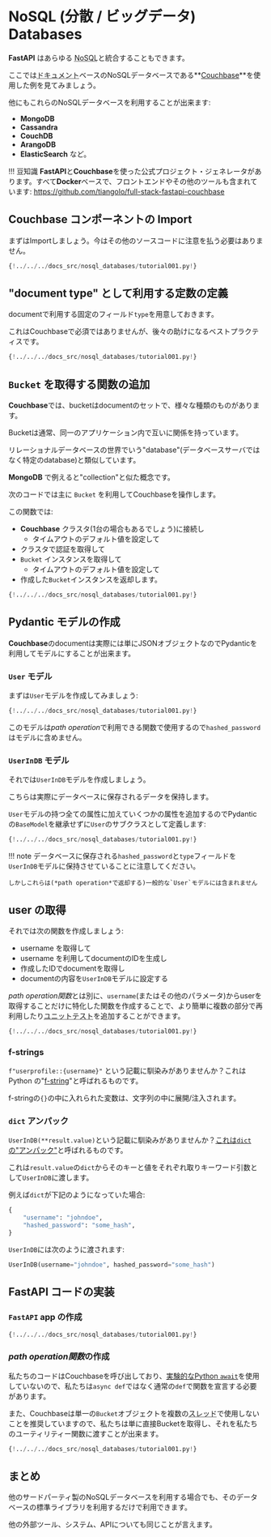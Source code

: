 # NoSQL (分散 / ビッグデータ) Databases

**FastAPI** はあらゆる <abbr title="分散データベース (Big Data), や 'Not Only SQL'">NoSQL</abbr>と統合することもできます。

ここでは<abbr title="ここでのドキュメントとは、キーと値を持つJSONオブジェクト（ディクショナリー）をあらわし、これらの値は他のJSONオブジェクトや配列（リスト）、数値、文字列、真偽値などにすることができます。">ドキュメント</abbr>ベースのNoSQLデータベースである**<a href="https://www.couchbase.com/" class="external-link" target="_blank">Couchbase</a>**を使用した例を見てみましょう。

他にもこれらのNoSQLデータベースを利用することが出来ます:

* **MongoDB**
* **Cassandra**
* **CouchDB**
* **ArangoDB**
* **ElasticSearch** など。

!!! 豆知識
    **FastAPI**と**Couchbase**を使った公式プロジェクト・ジェネレータがあります。すべて**Docker**ベースで、フロントエンドやその他のツールも含まれています: <a href="https://github.com/tiangolo/full-stack-fastapi-couchbase" class="external-link" target="_blank">https://github.com/tiangolo/full-stack-fastapi-couchbase</a>

## Couchbase コンポーネントの Import

まずはImportしましょう。今はその他のソースコードに注意を払う必要はありません。

```Python hl_lines="3-5"
{!../../../docs_src/nosql_databases/tutorial001.py!}
```

## "document type" として利用する定数の定義 

documentで利用する固定のフィールド`type`を用意しておきます。

これはCouchbaseで必須ではありませんが、後々の助けになるベストプラクティスです。

```Python hl_lines="9"
{!../../../docs_src/nosql_databases/tutorial001.py!}
```

## `Bucket` を取得する関数の追加

**Couchbase**では、bucketはdocumentのセットで、様々な種類のものがあります。

Bucketは通常、同一のアプリケーション内で互いに関係を持っています。

リレーショナルデータベースの世界でいう"database"(データベースサーバではなく特定のdatabase)と類似しています。

**MongoDB** で例えると"collection"と似た概念です。

次のコードでは主に `Bucket` を利用してCouchbaseを操作します。

この関数では:

* **Couchbase** クラスタ(1台の場合もあるでしょう)に接続し
    * タイムアウトのデフォルト値を設定して
* クラスタで認証を取得して
* `Bucket` インスタンスを取得して
    * タイムアウトのデフォルト値を設定して
* 作成した`Bucket`インスタンスを返却します。

```Python hl_lines="12-21"
{!../../../docs_src/nosql_databases/tutorial001.py!}
```

## Pydantic モデルの作成

**Couchbase**のdocumentは実際には単にJSONオブジェクトなのでPydanticを利用してモデルにすることが出来ます。

### `User` モデル

まずは`User`モデルを作成してみましょう:

```Python hl_lines="24-28"
{!../../../docs_src/nosql_databases/tutorial001.py!}
```

このモデルは*path operation*で利用できる関数で使用するので`hashed_password`はモデルに含めません。

### `UserInDB` モデル

それでは`UserInDB`モデルを作成しましょう。

こちらは実際にデータベースに保存されるデータを保持します。

`User`モデルの持つ全ての属性に加えていくつかの属性を追加するのでPydanticの`BaseModel`を継承せずに`User`のサブクラスとして定義します:

```Python hl_lines="31-33"
{!../../../docs_src/nosql_databases/tutorial001.py!}
```

!!! note
    データベースに保存される`hashed_password`と`type`フィールドを`UserInDB`モデルに保持させていることに注意してください。

    しかしこれらは(*path operation*で返却する)一般的な`User`モデルには含まれません

## user の取得

それでは次の関数を作成しましょう:

* username を取得して
* username を利用してdocumentのIDを生成し
* 作成したIDでdocumentを取得し
* documentの内容を`UserInDB`モデルに設定する

*path operation関数*とは別に、`username`(またはその他のパラメータ)からuserを取得することだけに特化した関数を作成することで、より簡単に複数の部分で再利用したり<abbr title="コードで書かれた自動テストで、他のコードが正しく動作しているかどうかをチェックするもの。">ユニットテスト</abbr>を追加することができます。

```Python hl_lines="36-42"
{!../../../docs_src/nosql_databases/tutorial001.py!}
```

### f-strings
`f"userprofile::{username}"` という記載に馴染みがありませんか？これは Python の"<a href="https://docs.python.org/3/glossary.html#term-f-string" class="external-link" target="_blank">f-string</a>"と呼ばれるものです。

f-stringの`{}`の中に入れられた変数は、文字列の中に展開/注入されます。

### `dict` アンパック

`UserInDB(**result.value)`という記載に馴染みがありませんか？<a href="https://docs.python.org/3/glossary.html#term-argument" class="external-link" target="_blank">これは`dict`の"アンパック"</a>と呼ばれるものです。

これは`result.value`の`dict`からそのキーと値をそれぞれ取りキーワード引数として`UserInDB`に渡します。

例えば`dict`が下記のようになっていた場合:

```Python
{
    "username": "johndoe",
    "hashed_password": "some_hash",
}
```

`UserInDB`には次のように渡されます:

```Python
UserInDB(username="johndoe", hashed_password="some_hash")
```

## **FastAPI** コードの実装

### `FastAPI` app の作成

```Python hl_lines="46"
{!../../../docs_src/nosql_databases/tutorial001.py!}
```

### *path operation関数*の作成

私たちのコードはCouchbaseを呼び出しており、<a href="https://docs.couchbase.com/python-sdk/2.5/async-programming.html#asyncio-python-3-5" class="external-link" target="_blank">実験的なPython <code>await</code></a>を使用していないので、私たちは`async def`ではなく通常の`def`で関数を宣言する必要があります。

また、Couchbaseは単一の`Bucket`オブジェクトを複数の<abbr title="プログラムによって実行される一連のコードのことで、同時に、または間隔をおいて他のコードも実行されることがあります。">スレッド</abbr>で使用しないことを推奨していますので、私たちは単に直接Bucketを取得し、それを私たちのユーティリティー関数に渡すことが出来ます。

```Python hl_lines="49-53"
{!../../../docs_src/nosql_databases/tutorial001.py!}
```

## まとめ

他のサードパーティ製のNoSQLデータベースを利用する場合でも、そのデータベースの標準ライブラリを利用するだけで利用できます。

他の外部ツール、システム、APIについても同じことが言えます。
